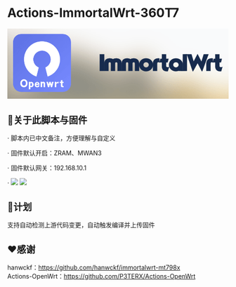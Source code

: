 # Actions-ImmortalWrt-360T7

![immortalwrt](logo.png)

## 🤖关于此脚本与固件
· 脚本内已中文备注，方便理解与自定义  

· 固件默认开启：ZRAM、MWAN3  

· 固件默认网关：192.168.10.1

· [![](https://img.shields.io/badge/编译状态-通过-brightgreen.svg)](https://github.com/IraXu/ImmortalWrt-360T7/actions)   [![](https://img.shields.io/badge/最新固件-下载-green.svg)](https://github.com/IraXu/ImmortalWrt-360T7/releases)

## 📝计划
支持自动检测上游代码变更，自动触发编译并上传固件

## ❤️感谢
hanwckf：https://github.com/hanwckf/immortalwrt-mt798x  
Actions-OpenWrt：https://github.com/P3TERX/Actions-OpenWrt
